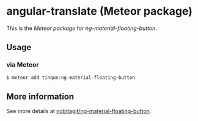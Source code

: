 # angular-translate (Meteor package)

This is the _Meteor package_ for *ng-material-floating-button*.


## Usage

### via Meteor

```bash
$ meteor add tinque:ng-material-floating-button
```

## More information

See more details at [nobitagit/ng-material-floating-button](https://github.com/nobitagit/ng-material-floating-button).
